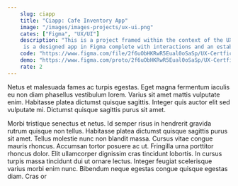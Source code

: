```yaml
---
    slug: ciapp
    title: "Ciapp: Cafe Inventory App"
    image: "/images/images-projects/ux-ui.png"
    cates: ["Figma", "UX/UI"]
    description: "This is a project framed within the context of the UX/UI Google Certification,
     is a designed app in Figma complete with interactions and an established design system"
    code: "https://www.figma.com/file/2f6uObHKRwR5Eual0oSaSp/UX-Certficate?node-id=0%3A1&t=OjInpsKYhu9lPkTD-1"
    demo: "https://www.figma.com/proto/2f6uObHKRwR5Eual0oSaSp/UX-Certficate?page-id=502%3A631&node-id=502%3A1052&viewport=717%2C265%2C0.31&scaling=scale-down&starting-point-node-id=502%3A1052"
    rate: 2 
---
```

Netus et malesuada fames ac turpis egestas. Eget magna fermentum iaculis eu non diam phasellus vestibulum lorem. Varius sit amet mattis vulputate enim. Habitasse platea dictumst quisque sagittis. Integer quis auctor elit sed vulputate mi. Dictumst quisque sagittis purus sit amet.

Morbi tristique senectus et netus. Id semper risus in hendrerit gravida rutrum quisque non tellus. Habitasse platea dictumst quisque sagittis purus sit amet. Tellus molestie nunc non blandit massa. Cursus vitae congue mauris rhoncus. Accumsan tortor posuere ac ut. Fringilla urna porttitor rhoncus dolor. Elit ullamcorper dignissim cras tincidunt lobortis. In cursus turpis massa tincidunt dui ut ornare lectus. Integer feugiat scelerisque varius morbi enim nunc. Bibendum neque egestas congue quisque egestas diam. Cras or